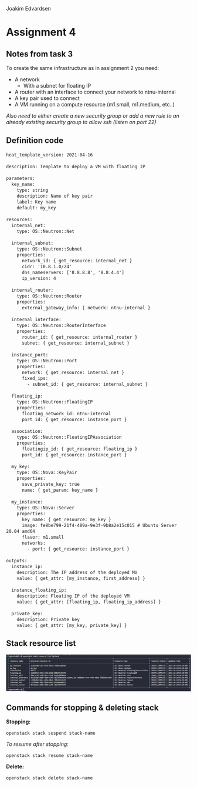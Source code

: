 Joakim Edvardsen

# Assignment 4

## Notes from task 3

To create the same infrastructure as in assignment 2 you need:

- A network
  - With a subnet for floating IP
- A router with an interface to connect your network to ntnu-internal
- A key pair used to connect
- A VM running on a compute resource (m1.small, m1.medium, etc..)

_Also need to either create a new security group or add a new rule to an already existing security group to allow ssh (listen on port 22)_

## Definition code

```
heat_template_version: 2021-04-16

description: Template to deploy a VM with floating IP

parameters:
  key_name:
    type: string
    description: Name of key pair
    label: Key name
    default: my_key

resources:
  internal_net:
    type: OS::Neutron::Net

  internal_subnet:
    type: OS::Neutron::Subnet
    properties:
      network_id: { get_resource: internal_net }
      cidr: '10.8.1.0/24'
      dns_nameservers: ['8.8.8.8', '8.8.4.4']
      ip_version: 4

  internal_router:
    type: OS::Neutron::Router
    properties:
      external_gateway_info: { network: ntnu-internal }

  internal_interface:
    type: OS::Neutron::RouterInterface
    properties:
      router_id: { get_resource: internal_router }
      subnet: { get_resource: internal_subnet }

  instance_port:
    type: OS::Neutron::Port
    properties:
      network: { get_resource: internal_net }
      fixed_ips:
        - subnet_id: { get_resource: internal_subnet }

  floating_ip:
    type: OS::Neutron::FloatingIP
    properties:
      floating_network_id: ntnu-internal
      port_id: { get_resource: instance_port }

  association:
    type: OS::Neutron::FloatingIPAssociation
    properties:
      floatingip_id: { get_resource: floating_ip }
      port_id: { get_resource: instance_port }

  my_key:
    type: OS::Nova::KeyPair
    properties:
      save_private_key: true
      name: { get_param: key_name }

  my_instance:
    type: OS::Nova::Server
    properties:
      key_name: { get_resource: my_key }
      image: fe8be799-21f4-489a-9e3f-9b8a2e15c015 # Ubuntu Server 20.04 amd64
      flavor: m1.small
      networks:
        - port: { get_resource: instance_port }

outputs:
  instance_ip:
    description: The IP address of the deployed MV
    value: { get_attr: [my_instance, first_address] }

  instance_floating_ip:
    description: Floating IP of the deployed VM
    value: { get_attr: [floating_ip, floating_ip_address] }

  private_key:
    description: Private key
    value: { get_attr: [my_key, private_key] }
```

## Stack resource list

![Stack resource list](img/mystack-resource-v3.PNG)

## Commands for stopping & deleting stack

**Stopping:**

```
openstack stack suspend stack-name
```

_To resume after stopping:_

```
openstack stack resume stack-name
```

**Delete:**

```
openstack stack delete stack-name
```
